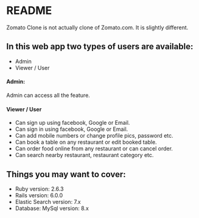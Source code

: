 # README

Zomato Clone is not actually clone of Zomato.com. It is slightly different.

## In this web app two types of users are available: 
  * Admin
  * Viewer / User

#### Admin:
  Admin can access all the feature.

#### Viewer / User
  * Can sign up using facebook, Google or Email.
  * Can sign in using facebook, Google or Email.
  * Can add mobile numbers or change profile pics, password etc.
  * Can book a table on any restaurant or edit booked table.
  * Can order food online from any restaurant or can cancel order.
  * Can search nearby restaurant, restaurant category etc.

## Things you may want to cover:
  * Ruby version: 2.6.3
  * Rails version: 6.0.0
  * Elastic Search version: 7.x
  * Database: MySql version: 8.x